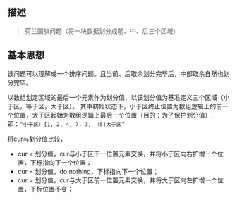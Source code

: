 ## 描述
> 荷兰国旗问题（将一块数据划分成前、中、后三个区域）

## 基本思想
该问题可以理解成一个排序问题。且当前、后取余划分完毕后，中部取余自然也划分完毕。
 
 以数组划定区域的最后一个元素作为划分值，以该划分值为基准定义三个区域（小于区，等于区，大于区）。
 其中初始状态下，小于区终止位置为数组逻辑上的前一个位置，大于区起始为数组逻辑上最后一个位置（目的：为了保护划分值）.
 <br>即：`“小于区）[1, 2, 4, 7, 3, （5]大于区”`
 
 将cur与划分值比较，
 - cur < 划分值，cur与小于区下一位置元素交换，并将小于区向右扩增一个位置，下标指向下一个位置；
 - cur = 划分值，do nothing，下标指向下一个位置；
 - cur > 划分值，cur与大于区前一位置元素交换，并将大于区向左扩增一个位置，下标位置不变；
